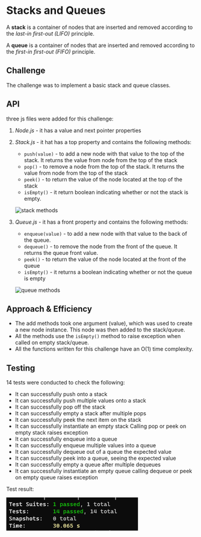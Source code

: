 # Stacks and Queues

A **stack** is a container of nodes that are inserted and removed according to the *last-in first-out (LIFO)* principle.

A **queue** is a container of nodes that are inserted and removed according to the *first-in first-out (FIFO)* principle.

## Challenge

The challenge was to implement a basic stack and queue classes.

## API

three js files were added for this challenge:

1. *Node.js* - it has a value and next pointer properties
2. *Stack.js* - it hat has a top property and contains the following methods:
    * `push(value)` - to add a new node with that value to the top of the stack. It returns the value from node from the top of the stack
    * `pop()` - to remove a node from the top of the stack. It returns the value from node from the top of the stack
    * `peek()` - to return the value of the node located at the top of the stack
    * `isEmpty()` - it return boolean indicating whether or not the stack is empty.

    ![stack methods](https://camo.githubusercontent.com/5054eafac6ccaa3117e2b9426eab4f59502f2a4004c08cb44c6b997797709301/68747470733a2f2f76697661646966666572656e6365732e636f6d2f77702d636f6e74656e742f75706c6f6164732f323032302f30332f537461636b2d446174612d5374727563747572652e6a7067)

3. *Queue.js* - it has a front property and contains the following methods:
    * `enqueue(value)` - to add a new node with that value to the back of the queue.
    * `dequeue()` - to remove the node from the front of the queue. It returns the queue front value.
    * `peek()` - to return the value of the node located at the front of the queue
    * `isEmpty()` - it returns a boolean indicating whether or not the queue is empty

    ![queue methods](https://camo.githubusercontent.com/f8b7bae7da0d78b21043e83c8e81941e696ec31b6bfb49b484ff6dfe29bf85d3/68747470733a2f2f62656e6f697470617371756965722e636f6d2f696d616765732f323032302f30332f71756575652d646174612d7374727563747572652e706e67)

## Approach & Efficiency

* The add methods took one argument (value), which was used to create a new node instance. This node was then added to the stack/queue.
* All the methods use the `isEmpty()` method to raise exception when called on empty stack/queue.
* All the functions written for this challenge have an O(1) time complexity.

## Testing

14 tests were conducted to check the following:

* It can successfully push onto a stack
* It can successfully push multiple values onto a stack
* It can successfully pop off the stack
* It can successfully empty a stack after multiple pops
* It can successfully peek the next item on the stack
* It can successfully instantiate an empty stack
Calling pop or peek on empty stack raises exception
* It can successfully enqueue into a queue
* It can successfully enqueue multiple values into a queue
* It can successfully dequeue out of a queue the expected value
* It can successfully peek into a queue, seeing the expected value
* It can successfully empty a queue after multiple dequeues
* It can successfully instantiate an empty queue
calling dequeue or peek on empty queue raises exception

Test result:

![test result](../images/ch10tests.PNG)
